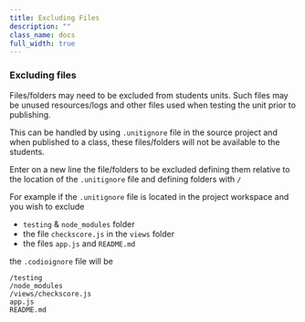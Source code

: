 ```yaml
---
title: Excluding Files
description: ""
class_name: docs
full_width: true
---
```


### Excluding files
Files/folders may need to be excluded from students units. Such files may be 
unused resources/logs and other files used when testing the unit prior to publishing.

This can be handled by using `.unitignore` file in the source project and when published to a class, these files/folders will not be available to the students.

Enter on a new line the file/folders to be excluded defining them relative to the location of the `.unitignore` file and defining folders with `/`

For example if the `.unitignore` file is located in the project workspace and you wish to exclude

- `testing` & `node_modules` folder
- the file `checkscore.js` in the `views` folder
- the files `app.js` and `README.md` 

the `.codioignore` file will be

```
/testing
/node_modules
/views/checkscore.js
app.js
README.md
```